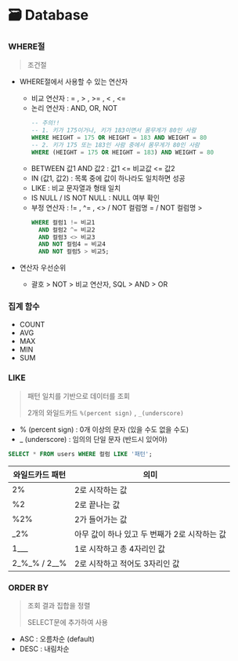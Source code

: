 # 🗃 Database

### WHERE절
> 조건절
>
- WHERE절에서 사용할 수 있는 연산자
    - 비교 연산자 : = , > , >= , < , <=
    - 논리 연산자 : AND, OR, NOT
        ```SQL
        -- 주의!!
        -- 1. 키가 175이거나, 키가 183이면서 몸무게가 80인 사람
        WHERE HEIGHT = 175 OR HEIGHT = 183 AND WEIGHT = 80
        -- 2. 키가 175 또는 183인 사람 중에서 몸무게가 80인 사람
        WHERE (HEIGHT = 175 OR HEIGHT = 183) AND WEIGHT = 80
        ```
    - BETWEEN 값1 AND 값2 : 값1 <= 비교값 <= 값2
    - IN (값1, 값2) : 목록 중에 값이 하나라도 일치하면 성공
    - LIKE : 비교 문자열과 형태 일치
    - IS NULL / IS NOT NULL : NULL 여부 확인
    - 부정 연산자 : != , ^= , <> / NOT 컬럼명 = / NOT 컬럼명 >
        ```SQL
        WHERE 컬럼1 != 비교1
          AND 컬럼2 ^= 비교2
          AND 컬럼3 <> 비교3
          AND NOT 컬럼4 = 비교4
          AND NOT 컬럼5 > 비교5;
        ```

- 연산자 우선순위
    - 괄호 > NOT > 비교 연산자, SQL > AND > OR

### 집계 함수

- COUNT
- AVG
- MAX
- MIN
- SUM

### LIKE
> 패턴 일치를 기반으로 데이터를 조회
>
> 2개의 와일드카드 `%(percent sign)` , `_(underscore)`
>
- % (percent sign) : 0개 이상의 문자 (있을 수도 없을 수도)
- _ (underscore) : 임의의 단일 문자 (반드시 있어야)

```sql
SELECT * FROM users WHERE 컬럼 LIKE '패턴';
```
|와일드카드 패턴|의미|
|--------|---------|
|2%|2로 시작하는 값|
|%2|2로 끝나는 값|
|%2%|2가 들어가는 값|
|_2%|아무 값이 하나 있고 두 번째가 2로 시작하는 값|
|1___|1로 시작하고 총 4자리인 값|
|2_%_% / 2__%|2로 시작하고 적어도 3자리인 값|

### ORDER BY
> 조회 결과 집합을 정렬
>
> SELECT문에 추가하여 사용

- ASC : 오름차순 (default)
- DESC : 내림차순